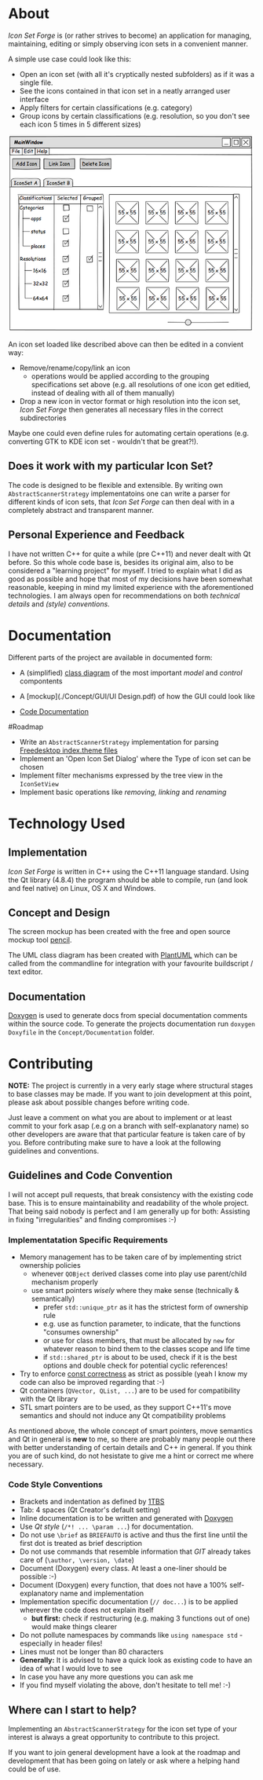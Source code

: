 # About
  
*Icon Set Forge* is (or rather strives to become) an application for managing, maintaining, editing or simply observing icon sets in a convenient manner. 

A simple use case could look like this:

- Open an icon set (with all it's cryptically nested subfolders) as if it was a single file.
- See the icons contained in that icon set in a neatly arranged user interface
- Apply filters for certain classifications (e.g. category)
- Group icons by certain classifications (e.g. resolution, so you don't see each icon 5 times in 5 different sizes)

![A mockup of the main window](Concept/GUI/MainWindow.png "A mockup of the main window")

An icon set loaded like described above can then be edited in a convient way:

- Remove/rename/copy/link an icon
    - operations would be applied according to the grouping specifications set above (e.g. all resolutions of one icon get editied, instead of dealing with all of them manually)
- Drop a new icon in vector format or high resolution into the icon set, *Icon Set Forge* then generates all necessary files in the correct subdirectories

Maybe one could even define rules for automating certain operations (e.g. converting GTK to KDE icon set - wouldn't that be great?!).


## Does it work with my particular Icon Set?

The code is designed to be flexible and extensible. By writing own `AbstractScannerStrategy` implementatoins one can write a parser for different kinds of icon sets, that *Icon Set Forge* can then deal with in a completely abstract and transparent manner.


## Personal Experience and Feedback

I have not written C++ for quite a while (pre C++11) and never dealt with Qt before. So this whole code base is, besides its original aim, also to be considered a "learning project" for myself. I tried to explain what I did as good as possible and hope that most of my decisions have been somewhat reasonable, keeping in mind my limited experience with the aforementioned technologies. I am always open for recommendations on both *technical details* and *(style) conventions*.


# Documentation

Different parts of the project are available in documented form:

- A (simplified) [class diagram](./Concept/UML/classes.png) of the most important *model* and *control* compontents

- A [mockup](./Concept/GUI/UI Design.pdf) of how the GUI could look like

- [Code Documentation](./Concept/Documentation/html/index.html)


#Roadmap

- Write an `AbstractScannerStrategy` implementation for parsing [Freedesktop index.theme files](http://standards.freedesktop.org/icon-theme-spec/icon-theme-spec-latest.html)
- Implement an 'Open Icon Set Dialog' where the Type of icon set can be chosen
- Implement filter mechanisms expressed by the tree view in the `IconSetView`
- Implement basic operations like *removing, linking* and *renaming*


# Technology Used

## Implementation

*Icon Set Forge* is written in C++ using the C++11 language standard. Using the Qt library (4.8.4) the program should be able to compile, run (and look and feel native) on Linux, OS X and Windows.


## Concept and Design

The screen mockup has been created with the free and open source mockup tool [pencil](http://pencil.evolus.vn/Downloads.html).

The UML class diagram has been created with [PlantUML](http://plantuml.sourceforge.net/) which can be called from the commandline for integration with your favourite buildscript / text editor.


## Documentation

[Doxygen](http://www.stack.nl/~dimitri/doxygen/) is used to generate docs from special documentation comments within the source code. To generate the projects documentation run `doxygen Doxyfile` in the `Concept/Documentation` folder.


# Contributing

**NOTE:** The project is currently in a very early stage where structural stages to base classes may be made. If you want to join development at this point, please ask about possible changes before writing code.

Just leave a comment on what you are about to implement or at least commit to your fork asap (.e.g on a branch with self-explanatory name) so other developers are aware that that particular feature is taken care of by you. Before contributing make sure to have a look at the following guidelines and conventions.


## Guidelines and Code Convention

I will not accept pull requests, that break consistency with the existing code base.
This is to ensure maintainability and readability of the whole project. That being said nobody is perfect and I am generally up for both: Assisting in fixing "irregularities" and finding compromises :-)


### Implementatation Specific Requirements

- Memory management has to be taken care of by implementing strict ownership policies
    - whenever `QOBject` derived classes come into play use parent/child mechanism properly
    - use smart pointers *wisely* where they make sense (technically & semantically)
        - prefer `std::unique_ptr` as it has the strictest form of ownership rule
        - e.g. use as function parameter, to indicate, that the functions "consumes ownership"
        - or use for class members, that must be allocated by `new` for whatever reason to bind them to the classes scope and life time
        - if `std::shared_ptr` is about to be used, check if it is the best options and double check for potential cyclic references!
- Try to enforce [const correctness](http://www.parashift.com/c++-faq/overview-const.html) as strict as possible (yeah I know my code can also be improved regarding that :-)
- Qt containers (`QVector, QList, ...`) are to be used for compatibility with the Qt library
- STL smart pointers are to be used, as they support C++11's move semantics and should not induce any Qt compatibility problems

As mentioned above, the whole concept of smart pointers, move semantics and Qt in general is **new** to me, so there are probably many people out there with better understanding of certain details and C++ in general. If you think you are of such kind, do not hesistate to give me a hint or correct me where necessary.

### Code Style Conventions

- Brackets and indentation as defined by [1TBS](https://en.wikipedia.org/wiki/Indent_style#Variant:_1TBS)
- Tab: 4 spaces (Qt Creator's default setting)
- Inline documentation is to be written and generated with [Doxygen](http://www.stack.nl/~dimitri/doxygen/) 
- Use *Qt style* (`/*! ... \param ...`) for documentation.  
- Do not use `\brief` as `BRIEFAUTO` is active and thus the first line until the first dot is treated as brief description
- Do not use commands that resemble information that *GIT* already takes care of (`\author, \version, \date`)
- Document (Doxygen) every class. At least a one-liner should be possible :-)
- Document (Doxygen) every function, that does not have a 100% self-explanatory name and implementation
- Implementation specific documentation (`// doc...`) is to be applied wherever the code does not explain itself
    - **but first:** check if restructuring (e.g. making 3 functions out of one) would make things clearer
- Do not pollute namespaces by commands like `using namespace std` - especially in header files!
- Lines must not be longer than 80 characters
- **Generally:** It is advised to have a quick look as existing code to have an idea of what I would love to see
- In case you have any more questions you can ask me
- If you find myself violating the above, don't hesitate to tell me! :-)


## Where can I start to help?

Implementing an `AbstractScannerStrategy` for the icon set type of your interest is always a great opportunity to contribute to this project.

If you want to join general development have a look at the roadmap and development that has been going on lately or ask where a helping hand could be of use.